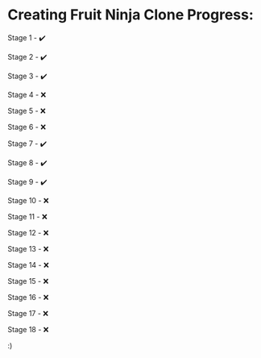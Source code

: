 # Creating Fruit Ninja Clone Progress:
Stage 1 - ✔️

Stage 2 - ✔️

Stage 3 - ✔️

Stage 4 - ❌

Stage 5 - ❌

Stage 6 - ❌

Stage 7 - ✔️

Stage 8 - ✔️

Stage 9 - ✔️

Stage 10 - ❌

Stage 11 - ❌

Stage 12 - ❌

Stage 13 - ❌

Stage 14 - ❌

Stage 15 - ❌

Stage 16 - ❌

Stage 17 - ❌

Stage 18 - ❌

:)

